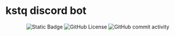 # kstq discord bot
<p align="center">
  <img alt="Static Badge" src="https://img.shields.io/badge/version-0.0.3-blue">
  <img alt="GitHub License" src="https://img.shields.io/github/license/KosteQ314/kstq">
  <img alt="GitHub commit activity" src="https://img.shields.io/github/commit-activity/t/KosteQ314/kstq?color=neongreen">
</p>

